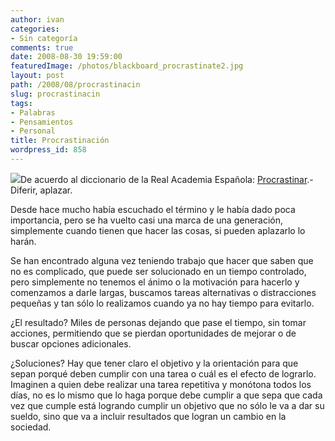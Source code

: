 ```yaml
---
author: ivan
categories:
- Sin categoría
comments: true
date: 2008-08-30 19:59:00
featuredImage: /photos/blackboard_procrastinate2.jpg
layout: post
path: /2008/08/procrastinacin
slug: procrastinacin
tags:
- Palabras
- Pensamientos
- Personal
title: Procrastinación
wordpress_id: 858
---
```


[![](/photos/blackboard_procrastinate2.jpg)](https://2.bp.blogspot.com/_T2UWuNJg3dQ/SLltkgMccGI/AAAAAAAAA10/wxDFDRSatVs/s1600-h/blackboard_procrastinate2.jpg)De acuerdo al diccionario de la Real Academia Española:
[Procrastinar](https://buscon.rae.es/draeI/SrvltGUIBusUsual?TIPO_HTML=2&TIPO_BUS=3&LEMA=procrastinar).- Diferir, aplazar.

Desde hace mucho había escuchado el término y le había dado poca importancia, pero se ha vuelto casi una marca de una generación, simplemente cuando tienen que hacer las cosas, si pueden aplazarlo lo harán.

Se han encontrado alguna vez teniendo trabajo que hacer que saben que no es complicado, que puede ser solucionado en un tiempo controlado, pero simplemente no tenemos el ánimo o la motivación para hacerlo y comenzamos a darle largas, buscamos tareas alternativas o distracciones pequeñas y tan sólo lo realizamos cuando ya no hay tiempo para evitarlo.

¿El resultado? Miles de personas dejando que pase el tiempo, sin tomar acciones, permitiendo que se pierdan oportunidades de mejorar o de buscar opciones adicionales.

¿Soluciones? Hay que tener claro el objetivo y la orientación para que sepan porqué deben cumplir con una tarea o cuál es el efecto de lograrlo. Imaginen a quien debe realizar una tarea repetitiva y monótona todos los días, no es lo mismo que lo haga porque debe cumplir a que sepa que cada vez que cumple está logrando cumplir un objetivo que no sólo le va a dar su sueldo, sino que va a incluir resultados que logran un cambio en la sociedad.